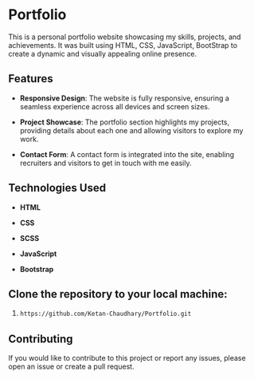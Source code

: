 # Portfolio

This is a personal portfolio website showcasing my skills, projects, and achievements. It was built using HTML, CSS, JavaScript, BootStrap  to create a dynamic and visually appealing online presence.

## Features

- **Responsive Design**: The website is fully responsive, ensuring a seamless experience across all devices and screen sizes.

- **Project Showcase**: The portfolio section highlights my projects, providing details about each one and allowing visitors to explore my work.

- **Contact Form**: A contact form is integrated into the site, enabling recruiters and visitors to get in touch with me easily.

## Technologies Used

- **HTML**

- **CSS**
  
- **SCSS**
  
- **JavaScript**

- **Bootstrap**

## Clone the repository to your local machine:
1. 
     ```bash
    https://github.com/Ketan-Chaudhary/Portfolio.git
     
## Contributing
If you would like to contribute to this project or report any issues, please open an issue or create a pull request.
